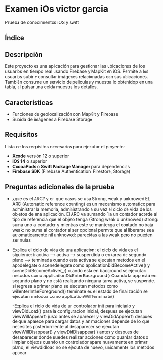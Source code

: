 # Examen iOs victor garcia
Prueba de conocimientos iOS y swift 
## Índice


## Descripción



Este proyecto es una aplicación para gestionar las ubicaciones de los usuarios en tiempo real usando Firebase y MapKit en iOS. 
Permite a los usuarios subir y consultar imágenes relacionadas con sus ubicaciones. 
También consume un servicio de peliculas y muestra lo obtenidop en una tabla, al pulsar una celda muestra los detalles.


## Características

- Funciones de geolocalización con MapKit y Firebase
- Subida de imágenes a Firebase Storage

## Requisitos

Lista de los requisitos necesarios para ejecutar el proyecto:

- **Xcode** versión 12 o superior
- **iOS 14** o superior
- **CocoaPods** o **Swift Package Manager** para dependencias
- **Firebase SDK** (Firebase Authentication, Firestore, Storage)

## Preguntas adicionales de la prueba
- ¿que es el ARC? y en que casos se usa Strong, weak y unknowed
  EL ARC (Automatic reference counting) es un mecanismo automatico para administrar la memoria, administrando a su vez el ciclo de vida de los objetos de una aplicación.
  El ARC va sumando 1 a un contador acorde al tipo de referencia que el objeto tenga (Strong weak o unknowed)
  strong: suma uno al contador y mientras este se mantenga el contado no baja
  weak: no suma al contador al ser opcional permite que al liberarse sea automaticamente nil
  unknowed: parecidas a las weak pero no pueden ser nulas
  
- Explica el ciclo de vida de una aplicación:
  el ciclo de vida es el siguiente:
  inactiva --> activa --> suspendida o en tarea de segundo plano --> terminada
  cuando esta activa se ejecutan metodos en el appdelegate o scenedelegate como applicationDidBecomeActive() y sceneDidBecomeActive(_:)
  cuando esta en bacground se ejecutan metodos como applicationDidEnterBackground() 
  Cuando la app está en segundo plano y no está realizando ninguna tarea activa, se suspende. si regresa a primer plano se ejecutan metodos como willenterIntheForeground()
  terminate es el estado de finalización se ejecutan metodos como applicationWillTerminate()

  -Explica el ciclo de vida de un controlador
  init para iniciarlo y viewDidLoad()    para la configuracion inicial, despues se ejecutan viewWillAppear() justo antes de aparecer y viewDidAppear() despues de que aparece para cargar datos y animaciones depende de lo que necesites
  posteriormente al desaparecer se ejecutan viewWillDisappear() y viewDidDisappear( ) antes y despues de desaparecer donde puedes realizar acciones como guardar datos o limpiar objetos
  cuando un controlador apare nuevamente en primer plano, el viewdidload no se ejecuta de nuevo, unicamente los metodos appear
  
  
